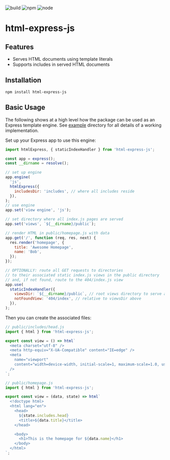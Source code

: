 ![build](https://img.shields.io/travis/markcellus/html-express-js)
![npm](https://img.shields.io/npm/v/html-express-js)
![node](https://img.shields.io/node/v/html-express-js)

# html-express-js

## Features

- Serves HTML documents using template literals
- Supports includes in served HTML documents

## Installation

```
npm install html-express-js
```

## Basic Usage

The following shows at a high level how the package can be used as an Express template engine. See [example](/example) directory for all details of a working implementation.

Set up your Express app to use this engine:

```js
import htmlExpress, { staticIndexHandler } from 'html-express-js';

const app = express();
const __dirname = resolve();

// set up engine
app.engine(
  'js',
  htmlExpress({
    includesDir: 'includes', // where all includes reside
  }),
);
// use engine
app.set('view engine', 'js');

// set directory where all index.js pages are served
app.set('views', `${__dirname}/public`);

// render HTML in public/homepage.js with data
app.get('/', function (req, res, next) {
  res.render('homepage', {
    title: 'Awesome Homepage',
    name: 'Bob',
  });
});

// OPTIONALLY: route all GET requests to directories
// to their associated static index.js views in the public directory
// and, if not found, route to the 404/index.js view
app.use(
  staticIndexHandler({
    viewsDir: `${__dirname}/public`, // root views directory to serve all index.js files
    notFoundView: '404/index', // relative to viewsDir above
  }),
);
```

Then you can create the associated files:

```js
// public/includes/head.js
import { html } from 'html-express-js';

export const view = () => html`
  <meta charset="utf-8" />
  <meta http-equiv="X-UA-Compatible" content="IE=edge" />
  <meta
    name="viewport"
    content="width=device-width, initial-scale=1, maximum-scale=1.0, user-scalable=0"
  />
`;
```

```js
// public/homepage.js
import { html } from 'html-express-js';

export const view = (data, state) => html`
  <!doctype html>
  <html lang="en">
    <head>
      ${state.includes.head}
      <title>${data.title}</title>
    </head>

    <body>
      <h1>This is the homepage for ${data.name}</h1>
    </body>
  </html>
`;
```
